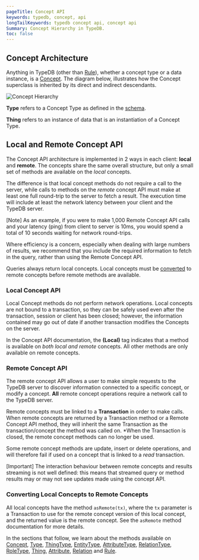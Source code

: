 ```yaml
---
pageTitle: Concept API
keywords: typedb, concept, api
longTailKeywords: typedb concept api, concept api
Summary: Concept Hierarchy in TypeDB.
toc: false
---
```


## Concept Architecture
Anything in TypeDB (other than [Rule](../09-schema/03-rules.md)), whether a concept type or a data instance, is a [Concept](../05-concept-api/01-concept.md). The diagram below, illustrates how the Concept superclass is inherited by its direct and indirect descendants.

![Concept Hierarchy](../images/concept-api/overview_hierarchy.png)

**Type** refers to a Concept Type as defined in the [schema](../09-schema/00-overview.md#typedb-data-model).

**Thing** refers to an instance of data that is an instantiation of a Concept Type.

## Local and Remote Concept API

The Concept API architecture is implemented in 2 ways in each client: **local** and **remote**. The concepts share the same overall structure, but only a small set of methods are available on the *local* concepts.

The difference is that local concept methods do not require a call to the server, while calls to methods on the *remote* concept API must make at least one full round-trip to the server to fetch a result. The execution time will include at least the network latency between your client and the TypeDB server.

<div class="note">
[Note]
As an example, if you were to make 1,000 Remote Concept API calls and your latency (ping) from client to server is 10ms, you would spend a total of 10 seconds waiting for network round-trips.

Where efficiency is a concern, especially when dealing with large numbers of results, we recommend that you include the required information to fetch in the query, rather than using the Remote Concept API.
</div>

Queries always return local concepts. Local concepts must be [converted](#converting-local-concepts-to-remote-concepts) to remote concepts before remote methods are available.

### Local Concept API

Local Concept methods do not perform network operations. Local concepts are not bound to a transaction, so they can be safely used even after the transaction, session or client has been closed; however, the information contained may go out of date if another transaction modifies the Concepts on the server.

In the Concept API documentation, the **(Local)** tag indicates that a method is available on *both local and remote* concepts. All other methods are only available on remote concepts.

### Remote Concept API

The remote concept API allows a user to make simple requests to the TypeDB server to discover information connected to a specific concept, or modify a concept. **All** remote concept operations require a network call to the TypeDB server.

Remote concepts must be linked to a **Transaction** in order to make calls. When remote concepts are returned by a Transaction method or a Remote Concept API method, they will inherit the same Transaction as the transaction/concept the method was called on. *When the Transaction is closed, the remote concept methods can no longer be used.

Some remote concept methods are update, insert or delete operations, and will therefore fail if used on a concept that is linked to a *read* transaction.

<div class="note">
[Important]
The interaction behaviour between remote concepts and results streaming is not well defined: this means that streamed query or method results may or may not see updates made using the concept API.
</div>

### Converting Local Concepts to Remote Concepts

All local concepts have the method `asRemote(tx)`, where the `tx` parameter is a Transaction to use for the remote concept version of this local concept, and the returned value is the remote concept. See the `asRemote` method documentation for more details.

In the sections that follow, we learn about the methods available on [Concept](../05-concept-api/01-concept.md), [Type](../05-concept-api/02-type.md#type-methods), [ThingType](../05-concept-api/02-type.md#thingtype-methods), [EntityType](../05-concept-api/02-type.md#entitytype-methods), [AttributeType](../05-concept-api/02-type.md#attributetype-methods), [RelationType](../05-concept-api/02-type.md#relationtype-methods), [RoleType](../05-concept-api/02-type.md#roletype-methods), [Thing](../05-concept-api/04-thing.md#thing-methods), [Attribute](../05-concept-api/04-thing.md#attribute-methods), [Relation](../05-concept-api/04-thing.md#relation-methods) and [Rule](../05-concept-api/03-rule.md).
